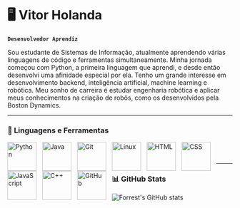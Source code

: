 # 🖥️ Vitor Holanda

**`Desenvolvedor Aprendiz`**

Sou estudante de Sistemas de Informação, atualmente aprendendo várias linguagens de código e ferramentas simultaneamente. Minha jornada começou com Python, a primeira linguagem que aprendi, e desde então desenvolvi uma afinidade especial por ela. Tenho um grande interesse em desenvolvimento backend, inteligência artificial, machine learning e robótica. Meu sonho de carreira é estudar engenharia robótica e aplicar meus conhecimentos na criação de robôs, como os desenvolvidos pela Boston Dynamics.

---

### 🧰 Linguagens e Ferramentas

<img align="left" alt="Python" width="65px" style="padding-right:10px;" src="https://cdn.jsdelivr.net/gh/devicons/devicon@latest/icons/python/python-original-wordmark.svg" />
<img align="left" alt="Java" width="65px" style="padding-right:10px;" src="https://cdn.jsdelivr.net/gh/devicons/devicon@latest/icons/java/java-original-wordmark.svg"/>
<img align="left" alt="Git" width="65px" style="padding-right:10px;" src="https://cdn.jsdelivr.net/gh/devicons/devicon/icons/git/git-original-wordmark.svg" />
<img align="left" alt="Linux" width="65px" style="padding-right:10px;" src="https://cdn.jsdelivr.net/gh/devicons/devicon/icons/linux/linux-original.svg" />
<img align="left" alt="HTML" width="65px" style="padding-right:10px;" src="https://cdn.jsdelivr.net/gh/devicons/devicon/icons/html5/html5-original-wordmark.svg" />
<img align="left" alt="CSS" width="65px" style="padding-right:10px;" src="https://cdn.jsdelivr.net/gh/devicons/devicon/icons/css3/css3-original-wordmark.svg" />
<img align="left" alt="JavaScript" width="65px" style="padding-right:10px;" src="https://cdn.jsdelivr.net/gh/devicons/devicon/icons/javascript/javascript-plain.svg" />
<img align="left" alt="C++" width="65px" style="padding-right:10px;" src="https://cdn.jsdelivr.net/gh/devicons/devicon/icons/cplusplus/cplusplus-original.svg" />
<img align="left" alt="GitHub" width="65px" style="padding-right:10px;" src="https://cdn.jsdelivr.net/gh/devicons/devicon/icons/github/github-original-wordmark.svg" />
<br><br>

---

### 📊 GitHub Stats

![Forrest's GitHub stats](https://github-readme-stats.vercel.app/api?username=vitortoelho&show_icons=true&theme=apprentice)

#
